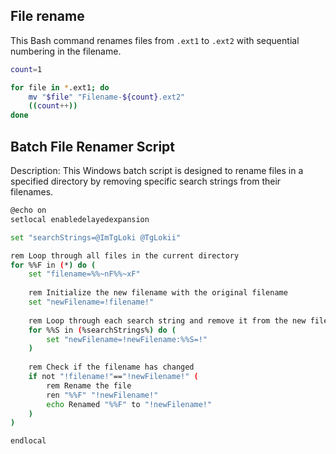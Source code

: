 ## File rename

This Bash command renames files from `.ext1` to `.ext2` with sequential numbering in the filename.

```bash
count=1

for file in *.ext1; do
    mv "$file" "Filename-${count}.ext2"
    ((count++))
done
```


## Batch File Renamer Script

Description: This Windows batch script is designed to rename files in a specified directory by removing specific search strings from their filenames.

```bash
@echo on
setlocal enabledelayedexpansion

set "searchStrings=@ImTgLoki @TgLokii"

rem Loop through all files in the current directory
for %%F in (*) do (
    set "filename=%%~nF%%~xF"
    
    rem Initialize the new filename with the original filename
    set "newFilename=!filename!"
    
    rem Loop through each search string and remove it from the new filename
    for %%S in (%searchStrings%) do (
        set "newFilename=!newFilename:%%S=!"
    )
    
    rem Check if the filename has changed
    if not "!filename!"=="!newFilename!" (
        rem Rename the file
        ren "%%F" "!newFilename!"
        echo Renamed "%%F" to "!newFilename!"
    )
)

endlocal

```

```

```